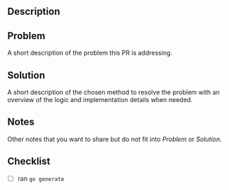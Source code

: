 ## Description

## Problem
A short description of the problem this PR is addressing.

## Solution
A short description of the chosen method to resolve the problem
with an overview of the logic and implementation details when needed.

## Notes
Other notes that you want to share but do not fit into _Problem_ or _Solution_.

## Checklist
- [ ] ran `go generate`

<!--
Bumping
Any commit message that includes #major, #minor, or #patch will trigger the respective version bump.
If two or more are present, the highest-ranking one will take precedence.
If no #major, #minor or #patch tag is contained in the commit messages, it will bump patch.
-->